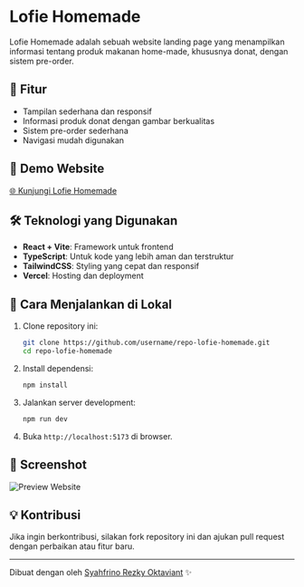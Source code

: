 # Lofie Homemade 

Lofie Homemade adalah sebuah website landing page yang menampilkan informasi tentang produk makanan home-made, khususnya donat, dengan sistem pre-order.

## 🚀 Fitur
- Tampilan sederhana dan responsif
- Informasi produk donat dengan gambar berkualitas
- Sistem pre-order sederhana
- Navigasi mudah digunakan

## 🔗 Demo Website
[🌐 Kunjungi Lofie Homemade](https://lofie-homemade.vercel.app/)

## 🛠️ Teknologi yang Digunakan
- **React + Vite**: Framework untuk frontend
- **TypeScript**: Untuk kode yang lebih aman dan terstruktur
- **TailwindCSS**: Styling yang cepat dan responsif
- **Vercel**: Hosting dan deployment

## 📌 Cara Menjalankan di Lokal
1. Clone repository ini:
   ```sh
   git clone https://github.com/username/repo-lofie-homemade.git
   cd repo-lofie-homemade
   ```
2. Install dependensi:
   ```sh
   npm install
   ```
3. Jalankan server development:
   ```sh
   npm run dev
   ```
4. Buka `http://localhost:5173` di browser.

## 📸 Screenshot
![Preview Website](https://lofie-homemade.vercel.app/screenshot.jpg)

## 💡 Kontribusi
Jika ingin berkontribusi, silakan fork repository ini dan ajukan pull request dengan perbaikan atau fitur baru.

---
Dibuat dengan oleh [Syahfrino Rezky Oktaviant](https://github.com/syahfrinorezky) ✨

